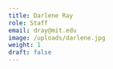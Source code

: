 ```yaml
---
title: Darlene Ray
role: Staff
email: dray@mit.edu
image: /uploads/darlene.jpg
weight: 1
draft: false
---
```

